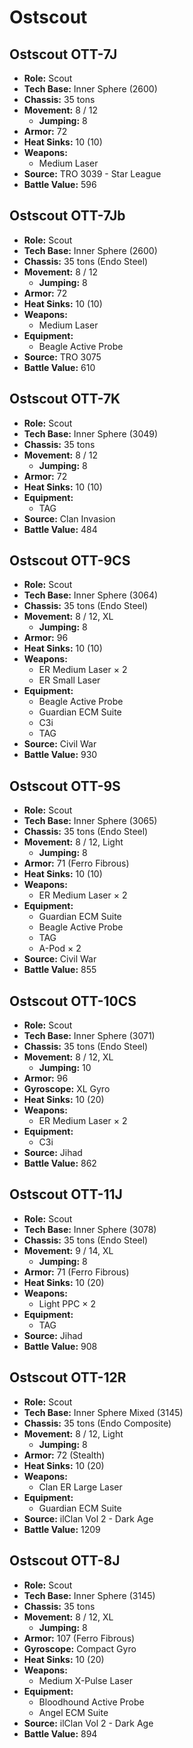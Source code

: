 # Ostscout
## Ostscout OTT-7J
- **Role:** Scout
- **Tech Base:** Inner Sphere (2600)
- **Chassis:** 35 tons
- **Movement:** 8 / 12
  - **Jumping:** 8
- **Armor:** 72
- **Heat Sinks:** 10 (10)
- **Weapons:**
  - Medium Laser
- **Source:** TRO 3039 - Star League
- **Battle Value:** 596

## Ostscout OTT-7Jb
- **Role:** Scout
- **Tech Base:** Inner Sphere (2600)
- **Chassis:** 35 tons (Endo Steel)
- **Movement:** 8 / 12
  - **Jumping:** 8
- **Armor:** 72
- **Heat Sinks:** 10 (10)
- **Weapons:**
  - Medium Laser
- **Equipment:**
  - Beagle Active Probe
- **Source:** TRO 3075
- **Battle Value:** 610

## Ostscout OTT-7K
- **Role:** Scout
- **Tech Base:** Inner Sphere (3049)
- **Chassis:** 35 tons
- **Movement:** 8 / 12
  - **Jumping:** 8
- **Armor:** 72
- **Heat Sinks:** 10 (10)
- **Equipment:**
  - TAG
- **Source:** Clan Invasion
- **Battle Value:** 484

## Ostscout OTT-9CS
- **Role:** Scout
- **Tech Base:** Inner Sphere (3064)
- **Chassis:** 35 tons (Endo Steel)
- **Movement:** 8 / 12, XL
  - **Jumping:** 8
- **Armor:** 96
- **Heat Sinks:** 10 (10)
- **Weapons:**
  - ER Medium Laser × 2
  - ER Small Laser
- **Equipment:**
  - Beagle Active Probe
  - Guardian ECM Suite
  - C3i
  - TAG
- **Source:** Civil War
- **Battle Value:** 930

## Ostscout OTT-9S
- **Role:** Scout
- **Tech Base:** Inner Sphere (3065)
- **Chassis:** 35 tons (Endo Steel)
- **Movement:** 8 / 12, Light
  - **Jumping:** 8
- **Armor:** 71 (Ferro Fibrous)
- **Heat Sinks:** 10 (10)
- **Weapons:**
  - ER Medium Laser × 2
- **Equipment:**
  - Guardian ECM Suite
  - Beagle Active Probe
  - TAG
  - A-Pod × 2
- **Source:** Civil War
- **Battle Value:** 855

## Ostscout OTT-10CS
- **Role:** Scout
- **Tech Base:** Inner Sphere (3071)
- **Chassis:** 35 tons (Endo Steel)
- **Movement:** 8 / 12, XL
  - **Jumping:** 10
- **Armor:** 96
- **Gyroscope:** XL Gyro
- **Heat Sinks:** 10 (20)
- **Weapons:**
  - ER Medium Laser × 2
- **Equipment:**
  - C3i
- **Source:** Jihad
- **Battle Value:** 862

## Ostscout OTT-11J
- **Role:** Scout
- **Tech Base:** Inner Sphere (3078)
- **Chassis:** 35 tons (Endo Steel)
- **Movement:** 9 / 14, XL
  - **Jumping:** 8
- **Armor:** 71 (Ferro Fibrous)
- **Heat Sinks:** 10 (20)
- **Weapons:**
  - Light PPC × 2
- **Equipment:**
  - TAG
- **Source:** Jihad
- **Battle Value:** 908

## Ostscout OTT-12R
- **Role:** Scout
- **Tech Base:** Inner Sphere Mixed (3145)
- **Chassis:** 35 tons (Endo Composite)
- **Movement:** 8 / 12, Light
  - **Jumping:** 8
- **Armor:** 72 (Stealth)
- **Heat Sinks:** 10 (20)
- **Weapons:**
  - Clan ER Large Laser
- **Equipment:**
  - Guardian ECM Suite
- **Source:** ilClan Vol 2 - Dark Age
- **Battle Value:** 1209

## Ostscout OTT-8J
- **Role:** Scout
- **Tech Base:** Inner Sphere (3145)
- **Chassis:** 35 tons
- **Movement:** 8 / 12, XL
  - **Jumping:** 8
- **Armor:** 107 (Ferro Fibrous)
- **Gyroscope:** Compact Gyro
- **Heat Sinks:** 10 (20)
- **Weapons:**
  - Medium X-Pulse Laser
- **Equipment:**
  - Bloodhound Active Probe
  - Angel ECM Suite
- **Source:** ilClan Vol 2 - Dark Age
- **Battle Value:** 894

